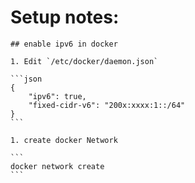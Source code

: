 # Setup notes:

    ## enable ipv6 in docker

    1. Edit `/etc/docker/daemon.json`

    ```json
    {
        "ipv6": true,
        "fixed-cidr-v6": "200x:xxxx:1::/64"
    }
    ```

    1. create docker Network

    ```
    docker network create
    ```
